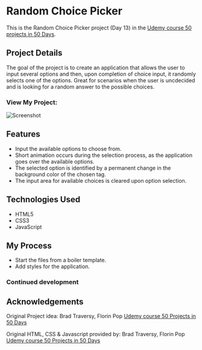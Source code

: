 # Random Choice Picker

This is the Random Choice Picker project (Day 13) in the [Udemy course 50 projects in 50 Days](https://www.udemy.com/course/50-projects-50-days/?src=sac&kw=50+projects+50+days).

## Project Details

The goal of the project is to create an application that allows the user to input several options and then, upon completion of choice input, it randomly selects one of the options. Great for scenarios when the user is uncdecided and is looking for a random answer to the possible choices.

### View My Project: 

![Screenshot]()

## Features

- Input the available options to choose from.
- Short animation occurs during the selection process, as the application goes over the available options.
- The selected option is identified by a permanent change in the background color of the chosen tag.
- The input area for available choices is cleared upon option selection.

## Technologies Used

- HTML5
- CSS3
- JavaScript

## My Process

- Start the files from a boiler template.
- Add styles for the application.

### Continued development



## Acknowledgements

Original Project idea: Brad Traversy, Florin Pop [Udemy course 50 Projects in 50 Days](https://www.udemy.com/course/50-projects-50-days/?src=sac&kw=50+projects+50+days)

Original HTML, CSS & Javascript provided by: Brad Traversy, Florin Pop [Udemy course 50 Projects in 50 Days](https://www.udemy.com/course/50-projects-50-days/?src=sac&kw=50+projects+50+days)
